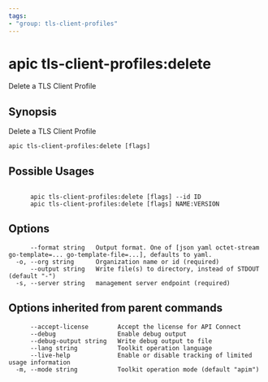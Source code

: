 ```yaml
---
tags:
- "group: tls-client-profiles"
---
```

# apic tls-client-profiles:delete

Delete a TLS Client Profile

## Synopsis

Delete a TLS Client Profile

```
apic tls-client-profiles:delete [flags]
```

## Possible Usages

```

      apic tls-client-profiles:delete [flags] --id ID
      apic tls-client-profiles:delete [flags] NAME:VERSION

```

## Options

```
      --format string   Output format. One of [json yaml octet-stream go-template=... go-template-file=...], defaults to yaml.
  -o, --org string      Organization name or id (required)
      --output string   Write file(s) to directory, instead of STDOUT (default "-")
  -s, --server string   management server endpoint (required)
```

## Options inherited from parent commands

```
      --accept-license        Accept the license for API Connect
      --debug                 Enable debug output
      --debug-output string   Write debug output to file
      --lang string           Toolkit operation language
      --live-help             Enable or disable tracking of limited usage information
  -m, --mode string           Toolkit operation mode (default "apim")
```
